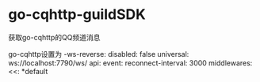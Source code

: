 # go-cqhttp-guildSDK
获取go-cqhttp的QQ频道消息

go-cqhttp设置为
-ws-reverse:
    disabled: false
    universal: ws://localhost:7790/ws/
    api: 
    event: 
    reconnect-interval: 3000
    middlewares:
    <<: *default 
